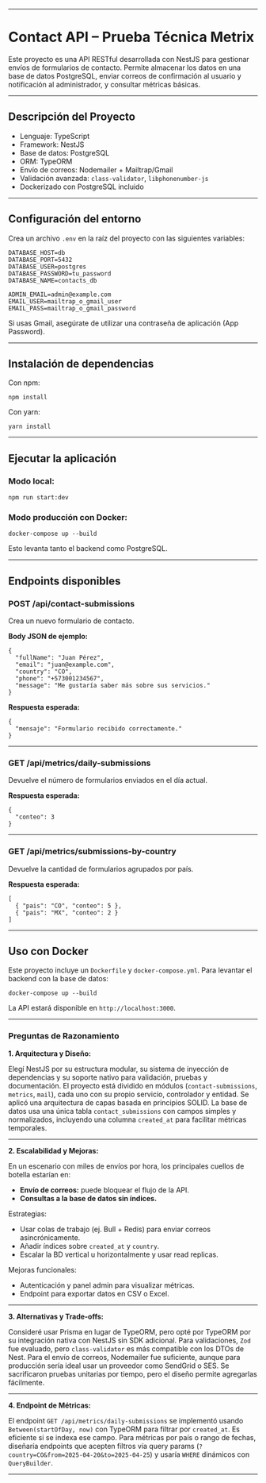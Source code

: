 
---

# Contact API – Prueba Técnica Metrix

Este proyecto es una API RESTful desarrollada con NestJS para gestionar envíos de formularios de contacto. Permite almacenar los datos en una base de datos PostgreSQL, enviar correos de confirmación al usuario y notificación al administrador, y consultar métricas básicas.

---

## Descripción del Proyecto

- Lenguaje: TypeScript
- Framework: NestJS
- Base de datos: PostgreSQL
- ORM: TypeORM
- Envío de correos: Nodemailer + Mailtrap/Gmail
- Validación avanzada: `class-validator`, `libphonenumber-js`
- Dockerizado con PostgreSQL incluido

---

## Configuración del entorno

Crea un archivo `.env` en la raíz del proyecto con las siguientes variables:

```
DATABASE_HOST=db
DATABASE_PORT=5432
DATABASE_USER=postgres
DATABASE_PASSWORD=tu_password
DATABASE_NAME=contacts_db

ADMIN_EMAIL=admin@example.com
EMAIL_USER=mailtrap_o_gmail_user
EMAIL_PASS=mailtrap_o_gmail_password
```

Si usas Gmail, asegúrate de utilizar una contraseña de aplicación (App Password).

---

## Instalación de dependencias

Con npm:

```
npm install
```

Con yarn:

```
yarn install
```

---

## Ejecutar la aplicación

### Modo local:

```
npm run start:dev
```

### Modo producción con Docker:

```
docker-compose up --build
```

Esto levanta tanto el backend como PostgreSQL.

---

## Endpoints disponibles

### POST /api/contact-submissions

Crea un nuevo formulario de contacto.

**Body JSON de ejemplo:**

```
{
  "fullName": "Juan Pérez",
  "email": "juan@example.com",
  "country": "CO",
  "phone": "+573001234567",
  "message": "Me gustaría saber más sobre sus servicios."
}
```

**Respuesta esperada:**

```
{
  "mensaje": "Formulario recibido correctamente."
}
```

---

### GET /api/metrics/daily-submissions

Devuelve el número de formularios enviados en el día actual.

**Respuesta esperada:**

```
{
  "conteo": 3
}
```

---

### GET /api/metrics/submissions-by-country

Devuelve la cantidad de formularios agrupados por país.

**Respuesta esperada:**

```
[
  { "pais": "CO", "conteo": 5 },
  { "pais": "MX", "conteo": 2 }
]
```

---

## Uso con Docker

Este proyecto incluye un `Dockerfile` y `docker-compose.yml`. Para levantar el backend con la base de datos:

```
docker-compose up --build
```

La API estará disponible en `http://localhost:3000`.

---

### Preguntas de Razonamiento

**1. Arquitectura y Diseño:**

Elegí NestJS por su estructura modular, su sistema de inyección de dependencias y su soporte nativo para validación, pruebas y documentación. El proyecto está dividido en módulos (`contact-submissions`, `metrics`, `mail`), cada uno con su propio servicio, controlador y entidad. Se aplicó una arquitectura de capas basada en principios SOLID. La base de datos usa una única tabla `contact_submissions` con campos simples y normalizados, incluyendo una columna `created_at` para facilitar métricas temporales.

---

**2. Escalabilidad y Mejoras:**

En un escenario con miles de envíos por hora, los principales cuellos de botella estarían en:
- **Envío de correos:** puede bloquear el flujo de la API.
- **Consultas a la base de datos sin índices.**

Estrategias:
- Usar colas de trabajo (ej. Bull + Redis) para enviar correos asincrónicamente.
- Añadir índices sobre `created_at` y `country`.
- Escalar la BD vertical u horizontalmente y usar read replicas.

Mejoras funcionales:
- Autenticación y panel admin para visualizar métricas.
- Endpoint para exportar datos en CSV o Excel.

---

**3. Alternativas y Trade-offs:**

Consideré usar Prisma en lugar de TypeORM, pero opté por TypeORM por su integración nativa con NestJS sin SDK adicional. Para validaciones, `Zod` fue evaluado, pero `class-validator` es más compatible con los DTOs de Nest. Para el envío de correos, Nodemailer fue suficiente, aunque para producción sería ideal usar un proveedor como SendGrid o SES. Se sacrificaron pruebas unitarias por tiempo, pero el diseño permite agregarlas fácilmente.

---

**4. Endpoint de Métricas:**

El endpoint `GET /api/metrics/daily-submissions` se implementó usando `Between(startOfDay, now)` con TypeORM para filtrar por `created_at`. Es eficiente si se indexa ese campo. Para métricas por país o rango de fechas, diseñaría endpoints que acepten filtros vía query params (`?country=CO&from=2025-04-20&to=2025-04-25`) y usaría `WHERE` dinámicos con `QueryBuilder`.

---
